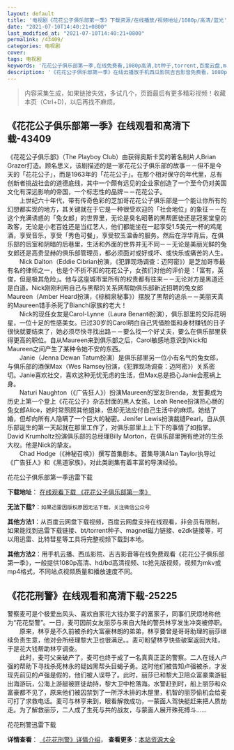 ```yaml
---
layout: default
title: '电视剧《花花公子俱乐部第一季》下载资源/在线播放/视频地址/1080p/高清/蓝光'
date: "2021-07-10T14:40:21+0800"
last_modified_at: "2021-07-10T14:40:21+0800"
permalink: /43409/
categories: 电视剧
cover:
tags: 电视剧
keywords: '花花公子俱乐部第一季,在线免费看,1080p高清,bt种子,torrent,百度云盘,magnet,磁力链,迅雷下载资源'
description: '《花花公子俱乐部第一季》在线云播放手机西瓜影院吉吉影音免费看，1080p高清bd/hd未删减完整版和tc抢先枪版，mkv/mp4格式，附带bt/torrent种子、magnet/磁力链、百度云盘、网盘资源迅雷下载链接'
---
```


>内容采集生成，如果链接失效，多试几个，页面最后有更多精彩视频！收藏本页（Ctrl+D)，以后再找不麻烦。


## 《花花公子俱乐部第一季》在线观看和高清下载-43409

《花花公子俱乐部》（The Playboy Club）由获得奥斯卡奖的著名制片人Brian Grazer打造。顾名思义，该剧描述的是一家花花公子俱乐部的故事－－但不是今天的「花花公子」，而是1963年的「花花公子」。在那个相对保守的年代里，总有创新者挑战社会的道德底线，其中一个颇有远见的企业家创造了一个至今仍对美国文化有深远影响的帝国，一个标志性的品牌－－花花公子。<br />　　上世纪六十年代，带有传奇色彩的芝加哥花花公子俱乐部是一个能让你所有的幻想都实现的地方，其关键就在于它是一种很受欢迎的「社会地位」的象征－－在这个充满诱惑的「兔女郎」的世界里，无论是臭名昭著的黑帮匪徒还是冠冕堂皇的政客，无论是小老百姓还是当红艺人，他们都能坐在一起享受1.5美元一杯的鸡尾酒，享受音乐，享受「秀色可餐」，享受软玉温香的服务。然后在浮华背后，在俱乐部的后室和阴暗的后巷里，生活和外面的世界并无不同－－无论是美丽光鲜的兔女郎还是高贵显赫的俱乐部管理员，都必须面对或好或坏、或快乐或痛苦的人生。<br />　　Nick Dalton（Eddie Cibrian扮演，《犯罪现场调查：迈阿密》）是芝加哥市最有名的律师之一，也是个不折不扣的花花公子，女孩们对他的评价是：「富有，英俊，但是极其危险」。他与这座城市里所有的权贵都有往来－－无论对方是黑道还是白道。Nick刚刚利用自己与黑帮的关系网帮助俱乐部新近招聘的兔女郎Maureen（Amber Heard扮演，《棕榈泉秘事》）摆脱了黑帮的追杀－－美丽天真的Maureen错手杀死了Bianchi家族的老大！<br />　　Nick的现任女友是Carol-Lynne（Laura Benanti扮演），俱乐部里的交际花明星，一位十足的性感美女。已过30岁的Carol明白自己凭借脸蛋和身材赚钱的日子很快就要结束了，她必须尽快寻找出路－－要么找一个好丈夫，要么在俱乐部里获得更高的职位。自从Maureen来到俱乐部之后，Carol敏感地意识到Nick和Maureen之间产生了某种令她不安的东西。<br />　　Janie（Jenna Dewan Tatum扮演）是俱乐部里另一位小有名气的兔女郎，与俱乐部的酒保Max（Wes Ramsey扮演，《犯罪现场调查：迈阿密》）关系密切。Janie喜欢社交，喜欢这种无忧无虑的生活，但Max总是担心Janie会惹祸上身。<br />　　Naturi Naughton（《广告狂人》）扮演Maureen的室友Brenda，发誓要成为历史上第一个登上《花花公子》杂志封面的黑人女孩。Leah Renee扮演热心肠的兔女郎Alice，她时常照顾其他姐妹，但却无法应付自己生活中的麻烦。她结了婚，但却向所有人隐瞒了一个巨大的秘密。Jenifer Lewis扮演裁缝Pearl，自从俱乐部诞生的第一天起就在那里工作了，对俱乐部里上上下下的事情了如指掌。David Krumholtz扮演俱乐部的总经理Billy Morton，在俱乐部里拥有绝对的生杀大权。他是Nick的挚友。<br />　　Chad Hodge（《神秘召唤》）撰写首集剧本。首集导演Alan Taylor执导过《广告狂人》和《黑道家族》，对此类剧集有着丰富的导演经验。


花花公子俱乐部第一季迅雷下载

**下载地址**： [在线观看下载 《花花公子俱乐部第一季》](https://www.993dy.com//vod-detail-id-8591.html) 


**无法下载?**：`如果迅雷因版权原因无法下载，关注微信公众号 `

**其他方法1**：从百度云网盘下载视频，百度云网盘支持在线观看，非会员有限制，如果能找到迅雷下载链接、bt/torrent种子、magnet磁力链接、e2dk链接等，可以用迅雷、比特彗星等工具将完整视频下载到本地。

**其他方法2**：用手机云播、西瓜影院、吉吉影音等在线免费观看《花花公子俱乐部第一季》，一般提供1080p高清、hd/bd高清视频、tc抢先版视频，视频为mkv或mp4格式，不同站点视频质量和播放速度不同。


## 《花花刑警》在线观看和高清下载-25225

警察麦可是个极爱出风头、喜欢自家花大钱办案子的富家子，同事们厌烦地称他为&ldquo;花花型警”。一日，麦可因前女友丽莎与来自大陆的警员林亨发生冲突被停职。<br />　　原来，林亨是不久前被杀的大富豪林朗的弟弟，林亨要曾是哥哥助理的丽莎继续负责生意，他对会所经理黎大卫也很满足。。麦可盼望林亨快些破案返回大陆，于是花大钱帮助林亨调查。<br />　　此时，麦可父亲破产了，麦可也终于成了一名真真正正的警察。二人在线人卢强的帮助下寻找杀死林永的疑凶黑帮头目蝎子勇。这时他们被告知卢强被杀，才发现先前见的卢强是假的，他们被人误导了。此时，丽莎已和黎大卫陪众富豪乘游艇出海游玩，公海上游艇被匪徒劫持，黎大卫中枪落海。水警赶到时，船上丽莎和众富豪都不见了，原来他们被囚禁到了一所浮木排的木屋里，机智的丽莎偷机会给麦可打了求救电话。麦可与林亨来到，眼看解救成功，一蒙面人驾快艇赶来把人质劫走。为了解救丽莎，二人成了生死与共的战友，与蒙面人展开殊死搏斗……


花花刑警迅雷下载

**详情查看**： [《花花刑警》详情介绍](/movie/25225/)， **查看更多**：[本站资源大全](/movie/t/all/)

